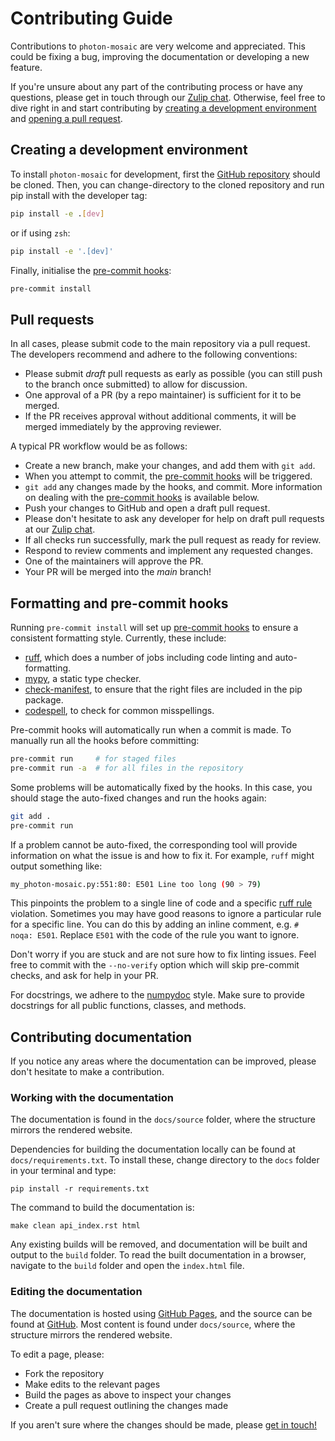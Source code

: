 # Contributing Guide

Contributions to ``photon-mosaic`` are very welcome and appreciated. This could be
fixing a bug, improving the documentation or developing a new feature.

If you're unsure about any part of the contributing process or have any questions, please
get in touch through our [Zulip chat](https://neuroinformatics.zulipchat.com/#narrow/channel/495735-photon-mosaic).
Otherwise, feel free to dive right in and start contributing by
[creating a development environment](#creating-a-development-environment)
and [opening a pull request](#pull-requests).

## Creating a development environment

To install ``photon-mosaic`` for development, first the
[GitHub repository](https://github.com/neuroinformatics-unit/photon-mosaic)
should be cloned. Then, you can change-directory
to the cloned repository and run pip install with the developer tag:

```sh
pip install -e .[dev]
```

or if using `zsh`:

```sh
pip install -e '.[dev]'
```

Finally, initialise the [pre-commit hooks](#formatting-and-pre-commit-hooks):

```bash
pre-commit install
```


## Pull requests

In all cases, please submit code to the main repository via a pull request. The developers recommend and adhere
to the following conventions:

- Please submit *draft* pull requests as early as possible (you can still push to the branch once submitted) to
  allow for discussion.
- One approval of a PR (by a repo maintainer) is sufficient for it to be merged.
- If the PR receives approval without additional comments, it will be merged immediately by the approving reviewer.

A typical PR workflow would be as follows:
* Create a new branch, make your changes, and add them with `git add`.
* When you attempt to commit, the [pre-commit hooks](#formatting-and-pre-commit-hooks) will be triggered.
* `git add` any changes made by the hooks, and commit. More information on dealing with the [pre-commit hooks](#formatting-and-pre-commit-hooks) is available below.
* Push your changes to GitHub and open a draft pull request.
* Please don't hesitate to ask any developer for help on draft pull requests at our [Zulip chat](https://neuroinformatics.zulipchat.com/#narrow/channel/495735-photon-mosaic).
* If all checks run successfully, mark the pull request as ready for review.
* Respond to review comments and implement any requested changes.
* One of the maintainers will approve the PR.
* Your PR will be merged into the *main* branch!

## Formatting and pre-commit hooks

Running `pre-commit install` will set up [pre-commit hooks](https://pre-commit.com/) to ensure a consistent formatting style. Currently, these include:
* [ruff](https://github.com/astral-sh/ruff), which does a number of jobs including code linting and auto-formatting.
* [mypy](https://mypy.readthedocs.io/en/stable/index.html), a static type checker.
* [check-manifest](https://github.com/mgedmin/check-manifest), to ensure that the right files are included in the pip package.
* [codespell](https://github.com/codespell-project/codespell), to check for common misspellings.


Pre-commit hooks will automatically run when a commit is made.
To manually run all the hooks before committing:

```sh
pre-commit run     # for staged files
pre-commit run -a  # for all files in the repository
```

Some problems will be automatically fixed by the hooks. In this case, you should
stage the auto-fixed changes and run the hooks again:

```sh
git add .
pre-commit run
```

If a problem cannot be auto-fixed, the corresponding tool will provide
information on what the issue is and how to fix it. For example, `ruff` might
output something like:

```sh
my_photon-mosaic.py:551:80: E501 Line too long (90 > 79)
```

This pinpoints the problem to a single line of code and a specific [ruff rule](https://docs.astral.sh/ruff/rules/) violation.
Sometimes you may have good reasons to ignore a particular rule for a specific line.
You can do this by adding an inline comment, e.g. `# noqa: E501`. Replace `E501` with the code of the rule you want to ignore.

Don't worry if you are stuck and are not sure how to fix linting
issues. Feel free to commit with the `--no-verify` option which will
skip pre-commit checks, and ask for help in your PR.

For docstrings, we adhere to the [numpydoc](https://numpydoc.readthedocs.io/en/latest/format.html) style.
Make sure to provide docstrings for all public functions, classes, and methods.

## Contributing documentation

If you notice any areas where the documentation can be improved,
please don't hesitate to make a contribution.

### Working with the documentation

The documentation is found in the `docs/source` folder, where the structure mirrors the rendered website.

Dependencies for building the documentation locally can be found at `docs/requirements.txt`.
To install these, change directory to the `docs` folder in your terminal and type:

```
pip install -r requirements.txt
```

The command to build the documentation is:

```
make clean api_index.rst html
```

Any existing builds will be removed, and documentation will be built and output
to the `build` folder. To read the built documentation in a browser, navigate to the `build`
folder and open the `index.html` file.



### Editing the documentation

The documentation is hosted using [GitHub Pages](https://pages.github.com/), and the source can be found at
[GitHub](https://github.com/neuroinformatics-unit/photon-mosaic/tree/main/docs).
Most content is found under `docs/source`, where the structure mirrors the rendered website.

To edit a page, please:

- Fork the repository
- Make edits to the relevant pages
- Build the pages as above to inspect your changes
- Create a pull request outlining the changes made

If you aren't sure where the changes should be made, please
[get in touch!](https://neuroinformatics.zulipchat.com/#narrow/channel/495735-photon-mosaic)

